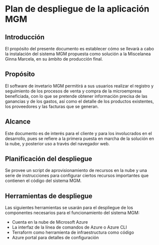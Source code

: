 # Plan de despliegue de la aplicación MGM

## Introducción
El propósito del presente documento es establecer cómo se llevarà a cabo la instalación del sistema MGM propuesta como solución a la Miscelanea Ginna Marcela, en su àmbito de producción final.

## Propósito
El software de invetario MGM permitirá a sus usuarios realizar el registro y seguimiento de los procesos de venta y compra de la microempresa beneficiada, con lo que se pretende obtener información precisa de las ganancias y de los gastos, así como el detalle de los productos existentes, los proveedores y las facturas que se generan.

## Alcance
Este documento es de interés para el cliente y para los involucrados en el desarrollo, pues se refiere a la primera puesta en marcha de la solución en la nube, y posterior uso a travès del navegador web.

## Planificación del despliegue
Se provee un script de aprovisionamiento de recursos en la nube y una serie de instrucciones para configurar ciertos recursos importantes que contienen el código del sistema MGM.

## Herramientas de despliegue
Las siguientes herramientas se usarán para el despliegue de los componentes necesarios para el funcionamiento del sistema MGM:

* Cuenta en la nube de Microsoft Azure
* La interfaz de la línea de comandos de Azure o Azure CLI
* Terraform como herramienta de infraestructura como código 
* Azure portal para detalles de configuración
